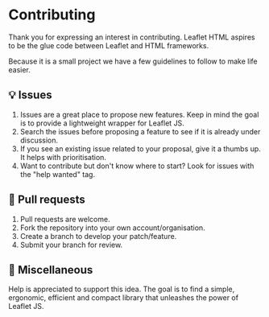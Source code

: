 # Contributing
Thank you for expressing an interest in contributing.
Leaflet HTML aspires to be the glue code between Leaflet and HTML frameworks.

Because it is a small project we have a few guidelines to follow to make life easier.

## 💡 Issues

1. Issues are a great place to propose new features. Keep in mind the goal is to provide a lightweight wrapper for Leaflet JS.
2. Search the issues before proposing a feature to see if it is already under discussion.
3. If you see an existing issue related to your proposal, give it a thumbs up. It helps with prioritisation.
4. Want to contribute but don't know where to start? Look for issues with the "help wanted" tag.

## 🙌 Pull requests
1. Pull requests are welcome.
2. Fork the repository into your own account/organisation.
3. Create a branch to develop your patch/feature.
4. Submit your branch for review.

## 📖 Miscellaneous
Help is appreciated to support this idea.
The goal is to find a simple, ergonomic, efficient and compact library that unleashes the power of Leaflet JS. 
